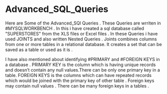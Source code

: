 # Advanced_SQL_Queries
Here are Some of the Advanced_SQl Queries . These Queries are wrriten in #MYSQLWORKBENCH . In this i have created a sql database called "SUPERSTORES" from the XLS files or Excel files . In these Queries i have used  JOINTS and  also written Nested Queries  . Joints combines columns from one or more tables in a relational database. It creates a set that can be saved as a table or used as it is .


I have also mentioned about identifying #PRIMARY and #FOREIGN KEYS in a database .
PRIMARY KEY is the column which is having unique records and doesn’t contain any null values.There can be only one primary key in a table.
FOREIGN KEYS is the columns which can have repeated records which would be joined with the primary key of other table . Foreign keys may contain null values . There can be many foreign keys in a tables .
